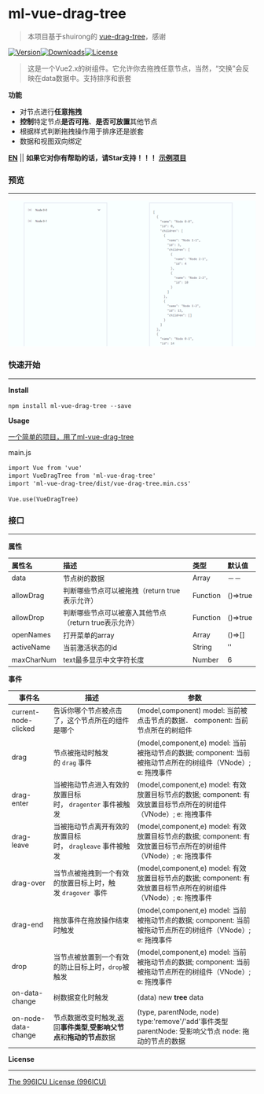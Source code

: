 # ml-vue-drag-tree

> 本项目基于shuirong的 [vue-drag-tree](https://github.com/shuirong/vue-drag-tree)，感谢

[![Version](http://img.shields.io/npm/v/ml-vue-drag-tree.svg)](https://www.npmjs.com/package/ml-vue-drag-tree)[![Downloads](http://img.shields.io/npm/dm/ml-vue-drag-tree.svg)](https://www.npmjs.com/package/ml-vue-drag-tree)[![License](https://img.shields.io/npm/l/ml-vue-drag-tree.svg?style=flat)](https://opensource.org/licenses/MIT)

> 这是一个Vue2.x的树组件。它允许你去拖拽任意节点，当然，“交换”会反映在data数据中。支持排序和嵌套

**功能**

- 对节点进行**任意拖拽**
- **控制**特定节点**是否可拖**、**是否可放置**其他节点
- 根据样式判断拖拽操作用于排序还是嵌套
- 数据和视图双向绑定

**[EN](README.md)** || **如果它对你有帮助的话，请Star支持！！！**
**[示例项目](https://github.com/qq240814476/ml-vue-drag-tree-demo)**

### 预览

------

![demo](static/vue-drag-tree.gif)

### 快速开始

------

**Install**

`npm install ml-vue-drag-tree --save`

**Usage**

[一个简单的项目，用了ml-vue-drag-tree](https://github.com/qq240814476/ml-vue-drag-tree-demo)

main.js

```vue
import Vue from 'vue'
import VueDragTree from 'ml-vue-drag-tree'
import 'ml-vue-drag-tree/dist/vue-drag-tree.min.css'

Vue.use(VueDragTree)
```

### 接口

---

**属性**

| 属性名     | 描述                                                  | 类型     | 默认值   |
| :--------- | :---------------------------------------------------- | :------- | :------- |
| data       | 节点树的数据                                          | Array    | －－     |
| allowDrag  | 判断哪些节点可以被拖拽（return true表示允许）         | Function | ()=>true |
| allowDrop  | 判断哪些节点可以被塞入其他节点（return true表示允许） | Function | ()=>true |
| openNames  | 打开菜单的array                                       | Array    | ()=>[]   |
| activeName | 当前激活状态的id                                      | String   | ''       |
| maxCharNum | text最多显示中文字符长度                              | Number   | 6        |



**事件**

| 事件名               | 描述                                                                     | 参数                                                                                                             |
| -------------------- | ------------------------------------------------------------------------ | ---------------------------------------------------------------------------------------------------------------- |
| current-node-clicked | 告诉你哪个节点被点击了，这个节点所在的组件是哪个                         | (model,component) model: 当前被点击节点的数据． component: 当前节点所在的树组件                                  |
| drag                 | 节点被拖动时触发的 `drag` 事件                                           | (model,component,e) model: 当前被拖动节点的数据; component: 当前被拖动节点所在的树组件（VNode）; e: 拖拽事件     |
| drag-enter           | 当被拖动节点进入有效的放置目标时， `dragenter` 事件被触发                | (model,component,e) model: 有效放置目标节点的数据; component: 有效放置目标节点所在的树组件（VNode）; e: 拖拽事件 |
| drag-leave           | 当被拖动节点离开有效的放置目标时， `dragleave` 事件被触发                | (model,component,e) model: 有效放置目标节点的数据; component: 有效放置目标节点所在的树组件（VNode）; e: 拖拽事件 |
| drag-over            | 当节点被拖拽到一个有效的放置目标上时，触发 `dragover `事件               | (model,component,e) model: 有效放置目标节点的数据; component: 有效放置目标节点所在的树组件（VNode）; e: 拖拽事件 |
| drag-end             | 拖放事件在拖放操作结束时触发                                             | (model,component,e) model: 当前被拖动节点的数据; component: 当前被拖动节点所在的树组件（VNode）; e: 拖拽事件     |
| drop                 | 当节点被放置到一个有效的防止目标上时，`drop`被触发                       | (model,component,e) model: 当前被拖动节点的数据; component: 当前被拖动节点所在的树组件（VNode）; e: 拖拽事件     |
| on-data-change       | 树数据变化时触发                                                         | (data) new **tree** data                                                                                         |
| on-node-data-change  | 节点数据改变时触发,返回**事件类型**,**受影响父节点**和**拖动的节点**数据 | (type, parentNode, node) type:'remove'/'add'事件类型 parentNode: 受影响父节点 node: 拖动的节点的数据             |



**License**

------

[The 996ICU License (996ICU)](LICENSE)
